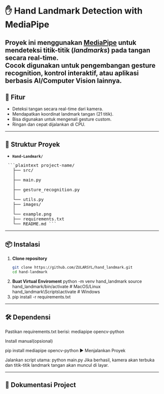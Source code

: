# ✋ Hand Landmark Detection with MediaPipe

Proyek ini menggunakan **[MediaPipe](https://developers.google.com/mediapipe)** untuk mendeteksi titik-titik (*landmarks*) pada tangan secara real-time.  
Cocok digunakan untuk pengembangan **gesture recognition**, **kontrol interaktif**, atau **aplikasi berbasis AI/Computer Vision** lainnya.
---
## 🚀 Fitur
- Deteksi tangan secara real-time dari kamera.
- Mendapatkan koordinat landmark tangan (21 titik).
- Bisa digunakan untuk mengenali gesture custom.
- Ringan dan cepat dijalankan di CPU.
---
## 📂 Struktur Proyek
- **`Hand-Landmark/`**
<pre> ```plaintext project-name/ 
   ├── src/
   │
   ├── main.py
   │
   ├── gesture_recognition.py
   │
   └── utils.py
   ├── images/
   │
   └── example.png
   ├── requirements.txt
   └── README.md ``` </pre>

---
## 📦 Instalasi
1. **Clone repository**
   ```bash
   git clone https://github.com/ZULARSYL/hand_landmark.git
   cd hand-landmark
2. **Buat Virtual Enviroment**
    python -m venv hand_landmark
    source hand_landmark/bin/activate   # MacOS/Linux
    hand_landmark\Scripts\activate      # Windows 
3. pip install -r requirements.txt

---
## 🛠️ Dependensi
Pastikan requirements.txt berisi:
mediapipe
opencv-python

Install manual(opsional)

pip install mediapipe opencv-python
▶️ Menjalankan Proyek

Jalankan script utama:
python main.py
Jika berhasil, kamera akan terbuka dan titik-titik landmark tangan akan muncul di layar.


---
## 📸 Dokumentasi Project

